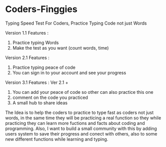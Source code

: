 # Coders-Finggies

Typing Speed Test For Coders, Practice Typing Code not just Words

Version 1.1 Features :

1. Practice typing Words
2. Make the test as you want (count words, time)

Version 2.1 Features :

1. Practice typing peace of code
2. You can sign in to your account and see your progress

Version 3.1 Features :
Ver 2.1 +

1. You can add your peace of code so other can also practice this one
2. comment on the code you practiced
3. A small hub to share ideas

The Idea is to help the coders to practice to type fast as coders not just words, in the same time they will be practicing a real function so they while practicing they can learn more
fuctions and facts about coding and programming. Also, I want to build a small community with this by adding users system to save their progress and conect with others, also to some new different functions while learning and typing.
